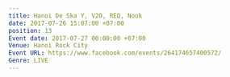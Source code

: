 ```yaml
---
title: Hanoi De Ska Y, V2O, REQ, Nook
date: 2017-07-26 15:07:00 +07:00
position: 13
Event date: 2017-07-27 00:00:00 +07:00
Venue: Hanoi Rock City
Event URL: https://www.facebook.com/events/264174657400572/
Genre: LIVE
---
```


